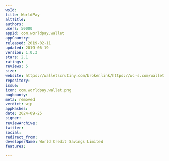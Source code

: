 ```yaml
---
wsId: 
title: WorldPay
altTitle: 
authors: 
users: 50000
appId: com.worldpay.wallet
appCountry: 
released: 2019-02-11
updated: 2019-06-19
version: 1.0.3
stars: 2.1
ratings: 
reviews: 5
size: 
website: https://walletscrutiny.com/brokenlink/https://wc-s.com/wallet
repository: 
issue: 
icon: com.worldpay.wallet.png
bugbounty: 
meta: removed
verdict: wip
appHashes: 
date: 2024-09-25
signer: 
reviewArchive: 
twitter: 
social: 
redirect_from: 
developerName: World Credit Savings Limited
features: 

---
```


